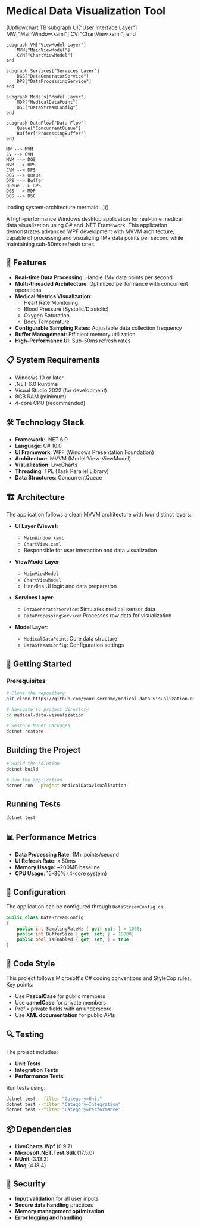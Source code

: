 # Medical Data Visualization Tool

[Upflowchart TB
    subgraph UI["User Interface Layer"]
        MW["MainWindow.xaml"]
        CV["ChartView.xaml"]
    end

    subgraph VM["ViewModel Layer"]
        MVM["MainViewModel"]
        CVM["ChartViewModel"]
    end

    subgraph Services["Services Layer"]
        DGS["DataGeneratorService"]
        DPS["DataProcessingService"]
    end

    subgraph Models["Model Layer"]
        MDP["MedicalDataPoint"]
        DSC["DataStreamConfig"]
    end

    subgraph DataFlow["Data Flow"]
        Queue["ConcurrentQueue"]
        Buffer["ProcessingBuffer"]
    end

    MW --> MVM
    CV --> CVM
    MVM --> DGS
    MVM --> DPS
    CVM --> DPS
    DGS --> Queue
    DPS --> Buffer
    Queue --> DPS
    DGS --> MDP
    DGS --> DSC
loading system-architecture.mermaid…]()


A high-performance Windows desktop application for real-time medical data visualization using C# and .NET Framework. This application demonstrates advanced WPF development with MVVM architecture, capable of processing and visualizing 1M+ data points per second while maintaining sub-50ms refresh rates.

## 🚀 Features

- **Real-time Data Processing**: Handle 1M+ data points per second
- **Multi-threaded Architecture**: Optimized performance with concurrent operations
- **Medical Metrics Visualization**:
  - Heart Rate Monitoring
  - Blood Pressure (Systolic/Diastolic)
  - Oxygen Saturation
  - Body Temperature
- **Configurable Sampling Rates**: Adjustable data collection frequency
- **Buffer Management**: Efficient memory utilization
- **High-Performance UI**: Sub-50ms refresh rates

## 📋 System Requirements

- Windows 10 or later
- .NET 6.0 Runtime
- Visual Studio 2022 (for development)
- 8GB RAM (minimum)
- 4-core CPU (recommended)

## 🛠️ Technology Stack

- **Framework**: .NET 6.0
- **Language**: C# 10.0
- **UI Framework**: WPF (Windows Presentation Foundation)
- **Architecture**: MVVM (Model-View-ViewModel)
- **Visualization**: LiveCharts
- **Threading**: TPL (Task Parallel Library)
- **Data Structures**: ConcurrentQueue

## 🏗️ Architecture

The application follows a clean MVVM architecture with four distinct layers:

- **UI Layer (Views)**:
  - `MainWindow.xaml`
  - `ChartView.xaml`
  - Responsible for user interaction and data visualization

- **ViewModel Layer**:
  - `MainViewModel`
  - `ChartViewModel`
  - Handles UI logic and data preparation

- **Services Layer**:
  - `DataGeneratorService`: Simulates medical sensor data
  - `DataProcessingService`: Processes raw data for visualization

- **Model Layer**:
  - `MedicalDataPoint`: Core data structure
  - `DataStreamConfig`: Configuration settings

## 🚀 Getting Started

### Prerequisites

```bash
# Clone the repository
git clone https://github.com/yourusername/medical-data-visualization.git

# Navigate to project directory
cd medical-data-visualization

# Restore NuGet packages
dotnet restore
```


## Building the Project

```bash
# Build the solution
dotnet build

# Run the application
dotnet run --project MedicalDataVisualization
```

## Running Tests

```bash
dotnet test
```

## 📊 Performance Metrics

- **Data Processing Rate**: 1M+ points/second
- **UI Refresh Rate**: < 50ms
- **Memory Usage**: ~200MB baseline
- **CPU Usage**: 15-30% (4-core system)

## 🔧 Configuration

The application can be configured through `DataStreamConfig.cs`:

```csharp
public class DataStreamConfig
{
    public int SamplingRateHz { get; set; } = 1000;
    public int BufferSize { get; set; } = 10000;
    public bool IsEnabled { get; set; } = true;
}
```
## 📝 Code Style

This project follows Microsoft's C# coding conventions and StyleCop rules. Key points:

- Use **PascalCase** for public members
- Use **camelCase** for private members
- Prefix private fields with an underscore
- Use **XML documentation** for public APIs

## 🔍 Testing

The project includes:

- **Unit Tests**
- **Integration Tests**
- **Performance Tests**

Run tests using:

```bash
dotnet test --filter "Category=Unit"
dotnet test --filter "Category=Integration"
dotnet test --filter "Category=Performance"
```

## 📦 Dependencies

- **LiveCharts.Wpf** (0.9.7)
- **Microsoft.NET.Test.Sdk** (17.5.0)
- **NUnit** (3.13.3)
- **Moq** (4.18.4)

## 🔐 Security

- **Input validation** for all user inputs
- **Secure data handling** practices
- **Memory management optimization**
- **Error logging and handling**


